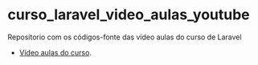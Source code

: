 # curso_laravel_video_aulas_youtube
Repositorio com os códigos-fonte das vídeo aulas do curso de Laravel 

- [Vídeo aulas do curso](https://www.youtube.com/watch?v=k4uyWvaLS-M&list=PLAjiIEXW9n9DkJPrRLYR1yrE0-sEg884A).
